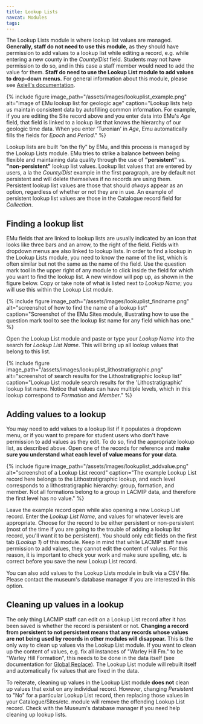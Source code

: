 ```yaml
---
title: Lookup Lists
navcat: Modules
tags:
---
```

The Lookup Lists module is where lookup list values are managed. **Generally, staff do not need to use this module**, as they should have permission to add values to a lookup list while editing a record, e.g. while entering a new county in the *County/Dist* field. Students may not have permission to do so, and in this case a staff member would need to add the value for them. **Staff do need to use the Lookup List module to add values to drop-down menus.** For general information about this module, please see [Axiell's documentation](http://help.emu.axiell.com/latest/en/Topics/Common/Lookup%20Lists%20module.htm).

{% include figure image_path="/assets/images/lookuplist_example.png" alt="image of EMu lookup list for geologic age" caption="Lookup lists help us maintain consistent data by autofilling common information. For example, if you are editing the Site record above and you enter data into EMu's *Age* field, that field is linked to a lookup list that knows the hierarchy of our geologic time data. When you enter 'Turonian' in *Age*, Emu automatically fills the fields for *Epoch* and *Period*." %}

Lookup lists are built “on the fly” by EMu, and this process is managed by the Lookup Lists module. EMu tries to strike a balance between being flexible and maintaining data quality through the use of **"persistent"** vs. **"non-persistent"** lookup list values. Lookup list values that are entered by users, a la the *County/Dist* example in the first paragraph, are by default not persistent and will delete themselves if no records are using them. Persistent lookup list values are those that should *always* appear as an option, regardless of whether or not they are in use. An example of persistent lookup list values are those in the Catalogue record field for *Collection*.

## Finding a lookup list

EMu fields that are linked to lookup lists are usually indicated by an icon that looks like three bars and an arrow, to the right of the field. Fields with dropdown menus are also linked to lookup lists. In order to find a lookup in the Lookup Lists module, you need to know the name of the list, which is often similar but not the same as the name of the field. Use the question mark tool in the upper right of any module to click inside the field for which you want to find the lookup list. A new window will pop up, as shown in the figure below. Copy or take note of what is listed next to *Lookup Name*; you will use this within the Lookup List module.

{% include figure image_path="/assets/images/lookuplist_findname.png" alt="screenshot of how to find the name of a lookup list" caption="Screenshot of the EMu Sites module, illustrating how to use the question mark tool to see the lookup list name for any field which has one." %}

Open the Lookup List module and paste or type your *Lookup Name* into the search for *Lookup List Name*. This will bring up all lookup values that belong to this list.

{% include figure image_path="/assets/images/lookuplist_lithostratigraphic.png" alt="screenshot of search results for the Lithostratigraphic lookup list" caption="Lookup List module search results for the 'Lithostratigraphic' lookup list name. Notice that values can have multiple levels, which in this lookup correspond to *Formation* and *Member*." %}

## Adding values to a lookup

You may need to add values to a lookup list if it populates a dropdown menu, or if you want to prepare for student users who don't have permission to add values as they edit. To do so, find the appropriate lookup list, as described above. Open one of the records for reference and **make sure you understand what each level of value means for your data**.

{% include figure image_path="/assets/images/lookuplist_addvalue.png" alt="screenshot of a Lookup List record" caption="The example Lookup List record here belongs to the Lithostratigraphic lookup, and each level corresponds to a lithostratigraphic hierarchy: group, formation, and member. Not all formations belong to a group in LACMIP data, and therefore the first level has no value." %}

Leave the example record open while also opening a new Lookup List record. Enter the *Lookup List Name*, and values for whatever levels are appropriate. Choose for the record to be either persistent or non-persistent (most of the time if you are going to the trouble of adding a lookup list record, you'll want it to be persistent). You should only edit fields on the first tab (*Lookup 1*) of this module. Keep in mind that while LACMIP staff have permission to add values, they cannot edit the content of values. For this reason, it is important to check your work and make sure spelling, etc. is correct before you save the new Lookup List record.

You can also add values to the Lookup Lists module in bulk via a CSV file. Please contact the museum's database manager if you are interested in this option.

## Cleaning up values in a lookup

The only thing LACMIP staff can edit on a Lookup List record after it has been saved is whether the record is persistent or not. **Changing a record from persistent to not persistent means that any records whose values are not being used by records in other modules will disappear.** This is the only way to clean up values via the Lookup List module. If you want to clean up the content of values, e.g. fix all instances of "Warley Hill Fm." to be "Warley Hill Formation", this needs to be done in the data itself (see documentation for [Global Replace](http://help.emu.axiell.com/latest/en/Topics/Common/Global%20Replace.htm)). The Lookup List module will rebuilt itself and automatically fix values that are fixed in the data.

To reiterate, cleaning up values in the Lookup List module **does not** clean up values that exist on any individual record. However, changing *Persistent* to "No" for a particular Lookup List record, then replacing those values in your Catalogue/Sites/etc. module will remove the offending Lookup List record. Check with the Museum's database manager if you need help cleaning up lookup lists.
